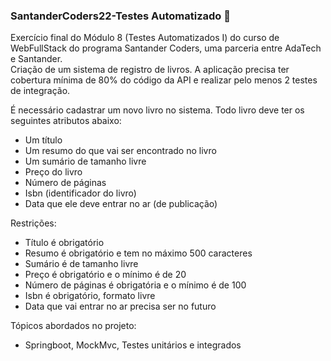 ### SantanderCoders22-Testes Automatizado :red_circle:
Exercício final do Módulo 8 (Testes Automatizados I) do curso de WebFullStack do programa Santander Coders, uma parceria entre AdaTech e Santander.  
Criação de um sistema de registro de livros. 
A aplicação precisa ter cobertura mínima de 80% do código da API e realizar pelo menos 2 testes de integração.

É necessário cadastrar um novo livro no sistema. Todo livro deve ter os seguintes atributos abaixo:  
* Um título  
* Um resumo do que vai ser encontrado no livro  
* Um sumário de tamanho livre  
* Preço do livro  
* Número de páginas  
* Isbn (identificador do livro)  
* Data que ele deve entrar no ar (de publicação)  

Restrições:  
* Título é obrigatório
* Resumo é obrigatório e tem no máximo 500 caracteres  
* Sumário é de tamanho livre  
* Preço é obrigatório e o mínimo é de 20  
* Número de páginas é obrigatória e o mínimo é de 100  
* Isbn é obrigatório, formato livre  
* Data que vai entrar no ar precisa ser no futuro  

Tópicos abordados no projeto:
* Springboot, MockMvc, Testes unitários e integrados
